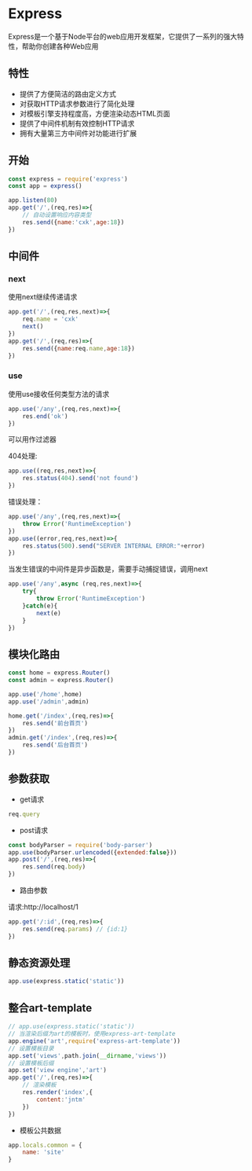 # Express

Express是一个基于Node平台的web应用开发框架，它提供了一系列的强大特性，帮助你创建各种Web应用

## 特性

- 提供了方便简洁的路由定义方式
- 对获取HTTP请求参数进行了简化处理
- 对模板引擎支持程度高，方便渲染动态HTML页面
- 提供了中间件机制有效控制HTTP请求
- 拥有大量第三方中间件对功能进行扩展

## 开始

```js
const express = require('express')
const app = express()

app.listen(80)
app.get('/',(req,res)=>{
    // 自动设置响应内容类型
    res.send({name:'cxk',age:18}) 
})
```

## 中间件

### next

使用next继续传递请求

```js
app.get('/',(req,res,next)=>{
    req.name = 'cxk'
    next()
})
app.get('/',(req,res)=>{
    res.send({name:req.name,age:18}) 
})
```

### use

使用use接收任何类型方法的请求

```js
app.use('/any',(req,res,next)=>{
    res.end('ok')
})
```

可以用作过滤器

404处理:

```js
app.use((req,res,next)=>{
    res.status(404).send('not found')
})
```

错误处理：

```js
app.use('/any',(req,res,next)=>{
    throw Error('RuntimeException')
})
app.use((error,req,res,next)=>{
    res.status(500).send("SERVER INTERNAL ERROR:"+error)
})
```

当发生错误的中间件是异步函数是，需要手动捕捉错误，调用next

```js
app.use('/any',async (req,res,next)=>{
    try{
        throw Error('RuntimeException')
    }catch(e){
        next(e)
    }
})
```

## 模块化路由

```js
const home = express.Router()
const admin = express.Router()

app.use('/home',home)
app.use('/admin',admin)

home.get('/index',(req,res)=>{
    res.send('前台首页')
})
admin.get('/index',(req,res)=>{
    res.send('后台首页')
})
```

## 参数获取

- get请求

```js
req.query
```

- post请求

```js
const bodyParser = require('body-parser')
app.use(bodyParser.urlencoded({extended:false}))
app.post('/',(req,res)=>{
    res.send(req.body)
})
```

- 路由参数

请求:http://localhost/1

```js
app.get('/:id',(req,res)=>{
    res.send(req.params) // {id:1}
})
```

## 静态资源处理

```js
app.use(express.static('static'))
```

## 整合art-template

```js
// app.use(express.static('static'))
// 当渲染后缀为art的模板时，使用express-art-template
app.engine('art',require('express-art-template'))
// 设置模板目录
app.set('views',path.join(__dirname,'views'))
// 设置模板后缀
app.set('view engine','art')
app.get('/',(req,res)=>{
    // 渲染模板
    res.render('index',{
        content:'jntm'
    })
})
```

- 模板公共数据

```js
app.locals.common = {
    name: 'site'
}
```